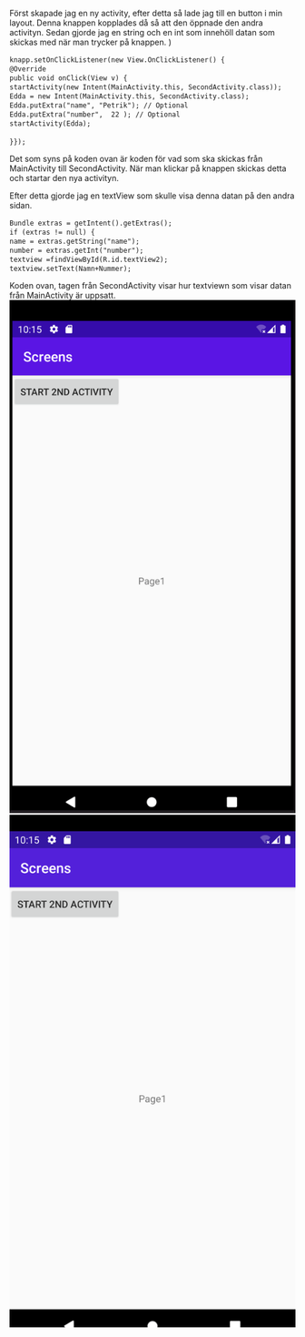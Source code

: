 

Först skapade jag en ny activity, efter detta så lade jag till en button i min layout. Denna knappen
kopplades då så att den öppnade den andra activityn. Sedan gjorde jag en string och en int som innehöll
datan som skickas med när man trycker på knappen. )


    knapp.setOnClickListener(new View.OnClickListener() {
    @Override
    public void onClick(View v) {
    startActivity(new Intent(MainActivity.this, SecondActivity.class));
    Edda = new Intent(MainActivity.this, SecondActivity.class);
    Edda.putExtra("name", "Petrik"); // Optional
    Edda.putExtra("number",  22 ); // Optional
    startActivity(Edda);

    }});
Det som syns på koden ovan är koden för vad som ska skickas från MainActivity till SecondActivity.
När man klickar på knappen skickas detta och startar den nya activityn.


Efter detta gjorde jag en textView som skulle visa denna datan på den andra sidan.

    Bundle extras = getIntent().getExtras();
    if (extras != null) {
    name = extras.getString("name");
    number = extras.getInt("number");
    textview =findViewById(R.id.textView2);
    textview.setText(Namn+Nummer);

Koden ovan, tagen från SecondActivity visar hur textviewn som visar datan från
MainActivity är uppsatt. 
![img.png](img.png)
![img_1.png](img_1.png)